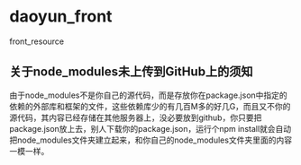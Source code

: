 # daoyun_front
front_resource
## 关于node_modules未上传到GitHub上的须知
由于node_modules不是你自己的源代码，而是存放你在package.json中指定的依赖的外部库和框架的文件，这些依赖库少的有几百M多的好几G，而且又不你的源代码，其内容已经存储在其他服务器上，没必要放到github，你只要把package.json放上去，别人下载你的package.json，运行个npm install就会自动把node_modules文件夹建立起来，和你自己的node_modules文件夹里面的内容一模一样。
